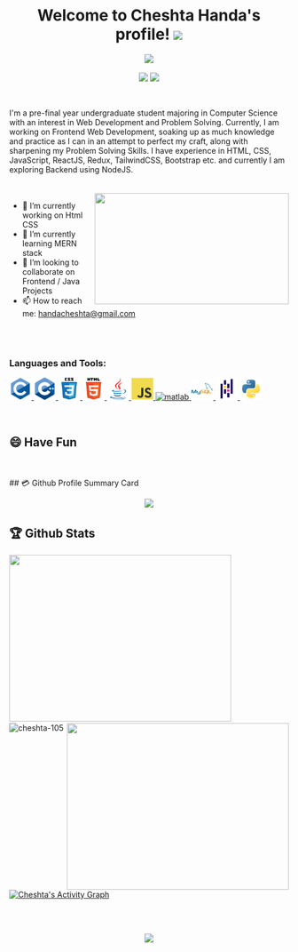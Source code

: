 <h1 align="center">
    Welcome to Cheshta Handa's profile!
    <img src="https://media.giphy.com/media/hvRJCLFzcasrR4ia7z/giphy.gif" width="28">
  </h1>
  

  
  <p align="center">
    <img src="https://readme-typing-svg.herokuapp.com?color=5633F4&size=40&center=true&vCenter=true&width=550&height=70&lines=I'm+Cheshta+Handa;An+Enthusiastic+Learner;I+Love+Coding;A+Problem+Solver">
  </p>
  
  
  
  <p align="center">
    <a href="https://www.linkedin.com/in/cheshta-handa-4134b419b/"><img src="https://img.shields.io/badge/LinkedIn-0077B5?style=for-the-badge&logo=linkedin&logoColor=white"></a>
  <!--   <a href="https://leetcode.com/sukhseerat/"><img src="https://img.shields.io/badge/-LeetCode-FFA116?style=for-the-badge&logo=LeetCode&logoColor=black"></a> -->
    <a href="https://twitter.com/HandaCheshta"><img src="https://img.shields.io/badge/Twitter-1DA1F2?style=for-the-badge&logo=twitter&logoColor=white"></a>
  </p>
  <br>
  
  I'm a pre-final year undergraduate student majoring in Computer Science with an interest in Web Development and Problem Solving. Currently, I am working on Frontend Web Development, soaking up as much knowledge and practice as I can in an attempt to perfect my craft, along with sharpening my Problem Solving Skills. I have experience in HTML, CSS, JavaScript, ReactJS, Redux, TailwindCSS, Bootstrap etc. and currently I am exploring Backend using NodeJS.
  <br>
  <br>
  <br>
  <img align="right" src="https://cdn.dribbble.com/users/2646423/screenshots/5507196/computer.gif" height="200px" width="350px">
  
  
  - 🔭 I’m currently working on Html CSS <br>
  - 🌱 I’m currently learning MERN stack <br>
  - 👯 I’m looking to collaborate on Frontend / Java Projects  <br>
  - 📫 How to reach me: handacheshta@gmail.com <br>
  
  <br><br>
  
<h3 align="left">Languages and Tools:</h3>
<p align="left"> <a href="https://www.cprogramming.com/" target="_blank" rel="noreferrer"> <img src="https://raw.githubusercontent.com/devicons/devicon/master/icons/c/c-original.svg" alt="c" width="40" height="40"/> </a> <a href="https://www.w3schools.com/cpp/" target="_blank" rel="noreferrer"> <img src="https://raw.githubusercontent.com/devicons/devicon/master/icons/cplusplus/cplusplus-original.svg" alt="cplusplus" width="40" height="40"/> </a> <a href="https://www.w3schools.com/css/" target="_blank" rel="noreferrer"> <img src="https://raw.githubusercontent.com/devicons/devicon/master/icons/css3/css3-original-wordmark.svg" alt="css3" width="40" height="40"/> </a> <a href="https://www.w3.org/html/" target="_blank" rel="noreferrer"> <img src="https://raw.githubusercontent.com/devicons/devicon/master/icons/html5/html5-original-wordmark.svg" alt="html5" width="40" height="40"/> </a> <a href="https://www.java.com" target="_blank" rel="noreferrer"> <img src="https://raw.githubusercontent.com/devicons/devicon/master/icons/java/java-original.svg" alt="java" width="40" height="40"/> </a> <a href="https://developer.mozilla.org/en-US/docs/Web/JavaScript" target="_blank" rel="noreferrer"> <img src="https://raw.githubusercontent.com/devicons/devicon/master/icons/javascript/javascript-original.svg" alt="javascript" width="40" height="40"/> </a> <a href="https://www.mathworks.com/" target="_blank" rel="noreferrer"> <img src="https://upload.wikimedia.org/wikipedia/commons/2/21/Matlab_Logo.png" alt="matlab" width="40" height="40"/> </a> <a href="https://www.mysql.com/" target="_blank" rel="noreferrer"> <img src="https://raw.githubusercontent.com/devicons/devicon/master/icons/mysql/mysql-original-wordmark.svg" alt="mysql" width="40" height="40"/> </a> <a href="https://pandas.pydata.org/" target="_blank" rel="noreferrer"> <img src="https://raw.githubusercontent.com/devicons/devicon/2ae2a900d2f041da66e950e4d48052658d850630/icons/pandas/pandas-original.svg" alt="pandas" width="40" height="40"/> </a> <a href="https://www.python.org" target="_blank" rel="noreferrer"> <img src="https://raw.githubusercontent.com/devicons/devicon/master/icons/python/python-original.svg" alt="python" width="40" height="40"/> </a> </p>

  <br>
  <h2>😄 Have Fun </h2>
  <br><br>
  ## 💳 Github Profile Summary Card
<p align="center">
<img src="https://github-profile-summary-cards.vercel.app/api/cards/profile-details?username=cheshta-105&theme=midnight-purple"/>
</p>


  ## 🏆 Github Stats
  <p align="left">
  <a href="https://github.com/cheshta-105/github-readme-stats"><img height="300px" width="400px" src="https://github-readme-stats.vercel.app/api?username=cheshta-105&theme=midnight-purple&count_private=true&show_icons=true&hide_border=true"></a>
  <a href="https://git.io/streak-stats"><img align="right" height="300px" width="400px" src="http://github-readme-streak-stats.herokuapp.com?user=cheshta-105&theme=midnight-purple&hide_border=true&fire=F98404&ring=F98404"></a>
  <img align="left" src="https://github-readme-stats.vercel.app/api/top-langs?username=cheshta-105&show_icons=true&locale=en&layout=compact&theme=midnight-purple" alt="cheshta-105" />
  <a href="https://github.com/cheshta-105/github-readme-activity-graph"><img alt="Cheshta's Activity Graph" src="https://activity-graph.herokuapp.com/graph?username=cheshta-105&bg_color=000000&color=AE81CE&line=9644F4&point=FFFFFF&hide_border=true" /></a></p>

  
  <br><br>
  <p align="center">
    <img src="https://komarev.com/ghpvc/?username=cheshta-105">
    
  </p>
